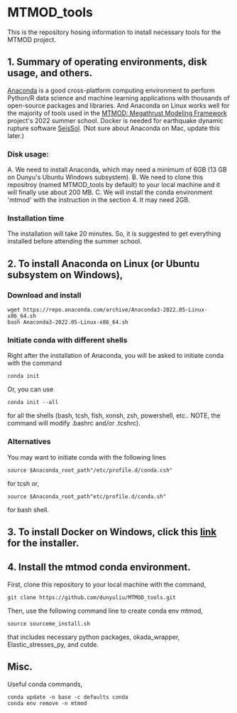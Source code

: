 # MTMOD_tools
This is the repository hosing information to install necessary tools for the MTMOD project.

## 1. Summary of operating environments, disk usage, and others.
[Anaconda](https://www.anaconda.com/) is a good cross-platform computing environment to perform Python/R data science and machine learning applications with thousands of open-source packages and libraries. And Anaconda on Linux works well for the majority of tools used in the [MTMOD: Megathrust Modeling Framework](https://sites.utexas.edu/mtmod/) project's 2022 summer school. Docker is needed for earthquake dynamic rupture software [SeisSol](https://www.seissol.org/). (Not sure about Anaconda on Mac, update this later.)

### Disk usage: 
A. We need to install Anaconda, which may need a minimum of 6GB (13 GB on Dunyu's Ubuntu Windows subsystem). 
B. We need to clone this repositroy (named MTMOD_tools by default) to your local machine and it will finally use about 200 MB.
C. We will install the conda environment 'mtmod' with the instruction in the section 4. It may need 2GB.

### Installation time
The installation will take 20 minutes. So, it is suggested to get everything installed before attending the summer school.

## 2. To install Anaconda on Linux (or Ubuntu subsystem on Windows),
### Download and install
```
wget https://repo.anaconda.com/archive/Anaconda3-2022.05-Linux-x86_64.sh
bash Anaconda3-2022.05-Linux-x86_64.sh
```
### Initiate conda with different shells

Right after the installation of Anaconda, you will be asked to initiate conda with the command
```
conda init
```
Or, you can use 
```
conda init --all
```
for all the shells (bash, tcsh, fish, xonsh, zsh, powershell, etc.. NOTE, the command will modify .bashrc and/or .tcshrc). 

### Alternatives
You may want to initiate conda with the following lines
```
source $Anaconda_root_path"/etc/profile.d/conda.csh"
```
for tcsh or, 
```
source $Anaconda_root_path"etc/profile.d/conda.sh"
```
for bash shell.

## 3. To install Docker on Windows, click this [link](https://desktop.docker.com/win/main/amd64/Docker%20Desktop%20Installer.exe?utm_source=docker&utm_medium=webreferral&utm_campaign=dd-smartbutton&utm_location=module) for the installer. 

## 4. Install the mtmod conda environment. 
First, clone this repository to your local machine with the command,
```
git clone https://github.com/dunyuliu/MTMOD_tools.git
```
Then, use the following command line to create conda env mtmod,
```
source sourceme_install.sh
```
that includes necessary python packages, okada_wrapper, Elastic_stresses_py, and cutde.

## Misc.
Useful conda commands,
```
conda update -n base -c defaults conda
conda env remove -n mtmod
```
